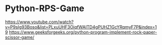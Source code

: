 # Python-RPS-Game
https://www.youtube.com/watch?v=P9sIg93Boso&list=PLxuUHF3OiqfWAITD4gPUHZ1GcYRqmyF7P&index=19
https://www.geeksforgeeks.org/python-program-implement-rock-paper-scissor-game/
